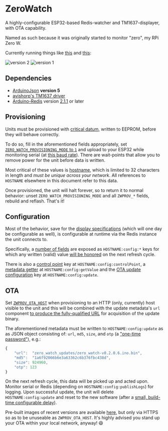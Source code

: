 # ZeroWatch

A highly-configurable ESP32-based Redis-watcher and TM1637-displayer, with OTA capability.

Named as such because it was originally started to monitor "zero", my RPi Zero W.

Currently running things like [this](https://twitter.com/rpjios/status/1155609352528486400) and [this](https://twitter.com/rpjios/status/1100077092287344642):

![version 2](https://pbs.twimg.com/media/EAmMSaPVUAEKYcl?format=jpg&name=small)
![version 1](https://pbs.twimg.com/media/D0RCGcvVAAArx5x?format=jpg&name=small)

## Dependencies

* [ArduinoJson](https://arduinojson.org/) **version 5**
* [avishorp's TM1637 driver](https://github.com/avishorp/TM1637)
* [Arduino-Redis](http://arduino-redis.com/) version [2.1.1](https://github.com/electric-sheep-co/arduino-redis/releases/tag/2.1.1) or later

## Provisioning

Units must be provisioned with [critical datum](https://github.com/rpj/zw/blob/master/zw_provision.h#L10-L16), written to EEPROM, before they will behave correctly.

To do so, fill in the aforementioned fields appropriately, set [`ZERO_WATCH_PROVISIONING_MODE` to `1`](https://github.com/rpj/zw/blob/master/zw_provision.h#L7) and upload to your ESP32 while monitoring serial (at [this baud rate](https://github.com/rpj/zw/blob/master/zero_watch.ino#L18)). There are wait-points that allow you to remove power for the unit before data is written.

Most critical of these values is [hostname](https://github.com/rpj/zw/blob/master/zw_provision.h#L10), which is limited to 32 characters in length and *must be unique across your network*. All references to `HOSTNAME` elsewhere in this document refer to this data.

Once provisioned, the unit will halt forever, so to return it to normal behavior: unset `ZERO_WATCH_PROVISIONING_MODE` and all `ZWPROV_*` fields, rebuild and reflash. That's it!

## Configuration

Most of the behavior, save for the [display specifications](https://github.com/rpj/zw/blob/master/zw_displays.cpp#L67-L78) (which will one day be configurable as well), is configurable at runtime via the Redis instance the unit connects to.

Specifically, a [number of fields](https://github.com/rpj/zw/blob/master/zw_common.h#L7-L13) are exposed as `HOSTNAME:config:*` keys for which any written (valid) value [will be honored](https://github.com/rpj/zw/blob/master/zero_watch.ino#L264-L295) on the next refresh cycle.

There is also a [control point](https://github.com/rpj/zw/blob/master/zero_watch.ino#L131) key at `HOSTNAME:config:controlPoint`, a [metadata getter](https://github.com/rpj/zw/blob/master/zero_watch.ino#L69) at `HOSTNAME:config:getValue` and the [OTA update configuration](https://github.com/rpj/zw/blob/master/zero_watch.ino#L177) key at `HOSTNAME:config:update`.

## OTA

Set [`ZWPROV_OTA_HOST`](https://github.com/rpj/zw/blob/master/zw_provision.h#L16) when provisioning to an HTTP (only, currently) host visible to the unit and this will be combined with the update metadata's `url` component [to produce the fully-qualified URL](X) for acquisition of the update binary.

The aforementioned metadata must be written to `HOSTNAME:config:update` as as JSON object consisting of: `url`, `md5`, `size`, and `otp` (a ["one-time password"](https://github.com/rpj/zw/blob/master/zw_otp.cpp)), e.g.:

```js
{
    "url":  "zero_watch_updates/zero_watch-v0.2.0.6.ino.bin",
    "md5":  "1a6f92066b6e3a63362c6b376fbc438d",
    "size": 924960,
    "otp": 123
}
```

On the next refresh cycle, this data will be picked up and acted upon. Monitor serial or Redis (depending on `HOSTNAME:config:publishLogs`) for logging. Upon successful update, the unit will delete `HOSTNAME:config:update` and reset to the new software (after a [small, build-time configurable delay](https://github.com/rpj/zw/blob/master/zw_ota.h#L6)).

Pre-built images of recent versions are available [here](https://ota.rpjios.com/), but only via HTTPS so as to be unuseable as `ZWPROV_OTA_HOST`. It's highly advised you stand up your OTA within your local network, anyway! :smile:
